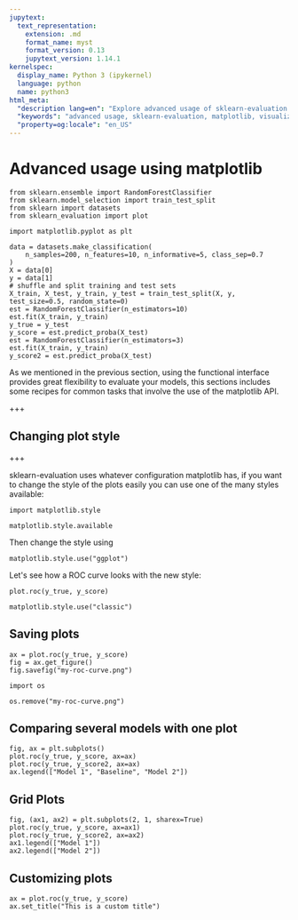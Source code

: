 ```yaml
---
jupytext:
  text_representation:
    extension: .md
    format_name: myst
    format_version: 0.13
    jupytext_version: 1.14.1
kernelspec:
  display_name: Python 3 (ipykernel)
  language: python
  name: python3
html_meta:
  "description lang=en": "Explore advanced usage of sklearn-evaluation with matplotlib for enhanced visualizations, customization, and evaluation of ML models with style & control."
  "keywords": "advanced usage, sklearn-evaluation, matplotlib, visualizations, customization, evaluation, machine learning models, plot style, ROC curve, grid plots"
  "property=og:locale": "en_US"
---
```


# Advanced usage using matplotlib

```{code-cell} ipython3
from sklearn.ensemble import RandomForestClassifier
from sklearn.model_selection import train_test_split
from sklearn import datasets
from sklearn_evaluation import plot

import matplotlib.pyplot as plt

data = datasets.make_classification(
    n_samples=200, n_features=10, n_informative=5, class_sep=0.7
)
X = data[0]
y = data[1]
# shuffle and split training and test sets
X_train, X_test, y_train, y_test = train_test_split(X, y, test_size=0.5, random_state=0)
est = RandomForestClassifier(n_estimators=10)
est.fit(X_train, y_train)
y_true = y_test
y_score = est.predict_proba(X_test)
est = RandomForestClassifier(n_estimators=3)
est.fit(X_train, y_train)
y_score2 = est.predict_proba(X_test)
```

As we mentioned in the previous section, using the functional interface provides great flexibility to evaluate your models, this sections includes some recipes for common tasks that involve the use of the matplotlib API.

+++

## Changing plot style

+++

sklearn-evaluation uses whatever configuration matplotlib has, if you want to change the style of the plots easily you can use one of the many styles available:

```{code-cell} ipython3
import matplotlib.style

matplotlib.style.available
```

Then change the style using

```{code-cell} ipython3
matplotlib.style.use("ggplot")
```

Let's see how a ROC curve looks with the new style:

```{code-cell} ipython3
plot.roc(y_true, y_score)
```

```{code-cell} ipython3
matplotlib.style.use("classic")
```

## Saving plots

```{code-cell} ipython3
ax = plot.roc(y_true, y_score)
fig = ax.get_figure()
fig.savefig("my-roc-curve.png")
```

```{code-cell} ipython3
import os

os.remove("my-roc-curve.png")
```

## Comparing several models with one plot

```{code-cell} ipython3
fig, ax = plt.subplots()
plot.roc(y_true, y_score, ax=ax)
plot.roc(y_true, y_score2, ax=ax)
ax.legend(["Model 1", "Baseline", "Model 2"])
```

## Grid Plots

```{code-cell} ipython3
fig, (ax1, ax2) = plt.subplots(2, 1, sharex=True)
plot.roc(y_true, y_score, ax=ax1)
plot.roc(y_true, y_score2, ax=ax2)
ax1.legend(["Model 1"])
ax2.legend(["Model 2"])
```

## Customizing plots

```{code-cell} ipython3
ax = plot.roc(y_true, y_score)
ax.set_title("This is a custom title")
```
